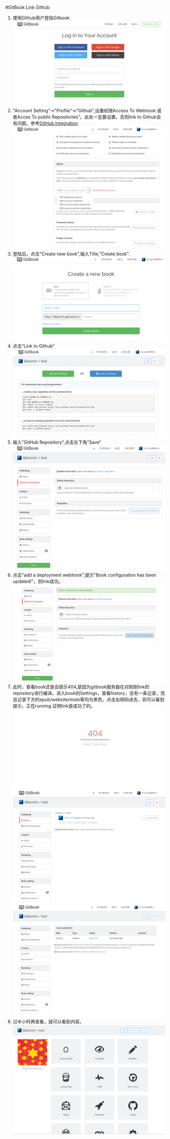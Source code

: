#GitBook Link Github

1. 使用Github用户登陆Gitbook
![](login_with_github.png)
2. "Account Setting"->"Profile"->"Github",设置权限Access To Webhook 或者Acces To public Repositories”。此处一定要设置，否则link to Github会有问题。参考[GitHub Integration](http://help.gitbook.com/github/index.html)
![](permission.png)
2. 登陆后，点击"Create new book",输入Title,"Create book".
![](create_book.png)
4. 点击“Link to Github"
![](link_to_github.png)
5. 输入"GitHub Repository“,点击左下角”Save“
![](git_repository.png)
6. 点击"add a deployment webhook",提示"Book configuration has been updated!"，则link成功。
![](webhook_ok.png)
7. 此时，查看book还是会提示404,是因为gitbook服务器在对刚刚link的repository进行编译。进入book的Settings，查看history，会有一条记录，而且记录下方的epub/website/mobi等均为黑色，点击右侧码进去，则可以看到提示，正在running.证明link是成功了的。
![](404.png)![](running.png)![](running_info.png)
8. 过半小时再查看，就可以看到内容。
![](ok.png) 
